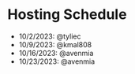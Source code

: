 # Hosting Schedule
* 10/2/2023: @tyliec
* 10/9/2023: @kmal808
* 10/16/2023: @avenmia
* 10/23/2023: @avenmia
